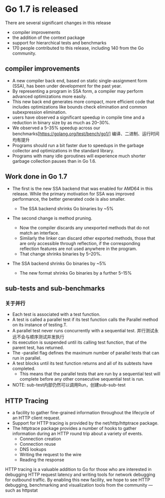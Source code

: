 # Go 1.7 is released

There are several significant changes in this release

- compiler improvements
- the addition of the context package
- support for hierarchical tests and benchmarks
- 170 people contributed to this release, including 140 from the Go community.

## compiler improvements

- A new compiler back end, based on static single-assignment form (SSA), has been under development for the past year.
- By representing a program in SSA form, a compiler may perform advanced optimizations more easily.
- This new back end generates more compact, more efficient code that includes optimizations like bounds check elimination and common subexpression elimination.
- users have observed a significant speedup in compile time and a reduction in binary size by as much as 20–30%.
- We observed a 5–35% speedup across our benchmarks[https://golang.org/test/bench/go1/] 编译、二进制、运行时间均有提升
- Programs should run a bit faster due to speedups in the garbage collector and optimizations in the standard library.
- Programs with many idle goroutines will experience much shorter garbage collection pauses than in Go 1.6.

## Work done in Go 1.7

- The first is the new SSA backend that was enabled for AMD64 in this release. While the primary motivation for SSA was improved performance, the better generated code is also smaller.
    - The SSA backend shrinks Go binaries by ~5%

- The second change is method pruning.
    - Now the compiler discards any unexported methods that do not match an interface.
    - Similarly the linker can discard other exported methods, those that are only accessible through reflection, if the corresponding reflection features are not used anywhere in the program.
    - That change shrinks binaries by 5–20%.

- The SSA backend shrinks Go binaries by ~5%
    - The new format shrinks Go binaries by a further 5–15%

## sub-tests and sub-benchmarks

### 关于并行

- Each test is associated with a test function.
- A test is called a parallel test if its test function calls the Parallel method on its instance of testing.T.
- A parallel test never runs concurrently with a sequential test. 并行测试永远不会与顺序测试并发执行
- its execution is suspended until its calling test function, that of the parent test, has returned.
- The -parallel flag defines the maximum number of parallel tests that can run in parallel.
- A test blocks until its test function returns and all of its subtests have completed. 
     - This means that the parallel tests that are run by a sequential test will complete before any other consecutive sequential test is run.
- NOTE: sub-test内部仍然可以调用Run，创建sub-sub-test

## HTTP Tracing

- a facility to gather fine-grained information throughout the lifecycle of an HTTP client request.
- Support for HTTP tracing is provided by the net/http/httptrace package.
- The httptrace package provides a number of hooks to gather information during an HTTP round trip about a variety of events.
    - Connection creation
    - Connection reuse
    - DNS lookups
    - Writing the request to the wire
    - Reading the response

HTTP tracing is a valuable addition to Go for those who are interested in debugging HTTP request latency and writing
tools for network debugging for outbound traffic. By enabling this new facility, we hope to see HTTP debugging, benchmarking
and visualization tools from the community — such as httpstat
